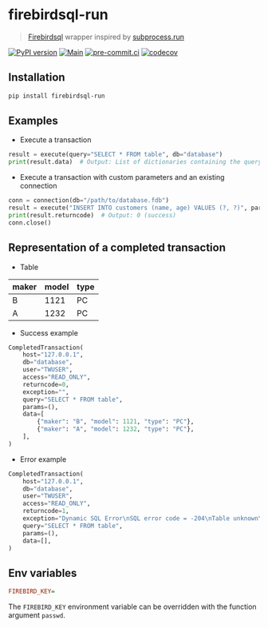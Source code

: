 # firebirdsql-run

> [Firebirdsql](https://github.com/nakagami/pyfirebirdsql/) wrapper inspired by [subprocess.run](https://docs.python.org/3/library/subprocess.html#subprocess.run)

[![PyPI version](https://img.shields.io/pypi/v/firebirdsql-run)](https://pypi.org/project/firebirdsql-run)
[![Main](https://github.com/DeadNews/firebirdsql-run/actions/workflows/main.yml/badge.svg)](https://github.com/DeadNews/firebirdsql-run/actions/workflows/main.yml)
[![pre-commit.ci](https://results.pre-commit.ci/badge/github/DeadNews/firebirdsql-run/main.svg)](https://results.pre-commit.ci/latest/github/DeadNews/firebirdsql-run/main)
[![codecov](https://codecov.io/gh/DeadNews/firebirdsql-run/branch/main/graph/badge.svg?token=OCZDZIYPMC)](https://codecov.io/gh/DeadNews/firebirdsql-run)

## Installation

```sh
pip install firebirdsql-run
```

## Examples

- Execute a transaction

```py
result = execute(query="SELECT * FROM table", db="database")
print(result.data)  # Output: List of dictionaries containing the query results
```

- Execute a transaction with custom parameters and an existing connection

```py
conn = connection(db="/path/to/database.fdb")
result = execute("INSERT INTO customers (name, age) VALUES (?, ?)", params=("John", 25), use_conn=conn)
print(result.returncode)  # Output: 0 (success)
conn.close()
```

## Representation of a completed transaction

- Table

| maker | model | type |
| ----- | ----- | ---- |
| B     | 1121  | PC   |
| A     | 1232  | PC   |

- Success example

```py
CompletedTransaction(
    host="127.0.0.1",
    db="database",
    user="TWUSER",
    access="READ_ONLY",
    returncode=0,
    exception="",
    query="SELECT * FROM table",
    params=(),
    data=[
        {"maker": "B", "model": 1121, "type": "PC"},
        {"maker": "A", "model": 1232, "type": "PC"},
    ],
)
```

- Error example

```py
CompletedTransaction(
    host="127.0.0.1",
    db="database",
    user="TWUSER",
    access="READ_ONLY",
    returncode=1,
    exception="Dynamic SQL Error\nSQL error code = -204\nTable unknown\ntable\nAt line 1, column 15\n",
    query="SELECT * FROM table",
    params=(),
    data=[],
)
```

## Env variables

```ini
FIREBIRD_KEY=
```

The `FIREBIRD_KEY` environment variable can be overridden with the function argument `passwd`.
